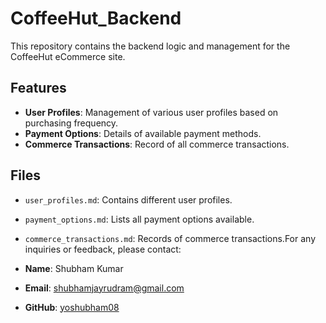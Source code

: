 # CoffeeHut_Backend

This repository contains the backend logic and management for the CoffeeHut eCommerce site.

## Features

- **User Profiles**: Management of various user profiles based on purchasing frequency.
- **Payment Options**: Details of available payment methods.
- **Commerce Transactions**: Record of all commerce transactions.

## Files

- `user_profiles.md`: Contains different user profiles.
- `payment_options.md`: Lists all payment options available.
- `commerce_transactions.md`: Records of commerce transactions.For any inquiries or feedback, please contact:

- **Name**: Shubham Kumar
- **Email**: shubhamjayrudram@gmail.com
- **GitHub**: [yoshubham08](https://github.com/yoshubham08)


